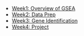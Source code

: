 * [Week1: Overview of GSEA]()
* [Week2: Data Prep]()
* [Week3: Gene Identification]()
* [Week4: Project]()
